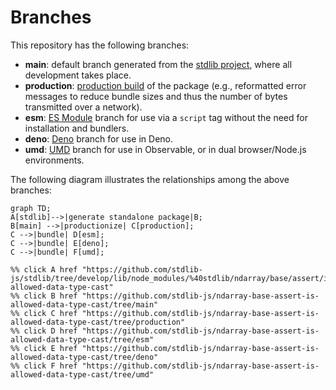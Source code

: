 <!--

@license Apache-2.0

Copyright (c) 2022 The Stdlib Authors.

Licensed under the Apache License, Version 2.0 (the "License");
you may not use this file except in compliance with the License.
You may obtain a copy of the License at

    http://www.apache.org/licenses/LICENSE-2.0

Unless required by applicable law or agreed to in writing, software
distributed under the License is distributed on an "AS IS" BASIS,
WITHOUT WARRANTIES OR CONDITIONS OF ANY KIND, either express or implied.
See the License for the specific language governing permissions and
limitations under the License.

-->

# Branches

This repository has the following branches:

-   **main**: default branch generated from the [stdlib project][stdlib-url], where all development takes place.
-   **production**: [production build][production-url] of the package (e.g., reformatted error messages to reduce bundle sizes and thus the number of bytes transmitted over a network).
-   **esm**: [ES Module][esm-url] branch for use via a `script` tag without the need for installation and bundlers.
-   **deno**: [Deno][deno-url] branch for use in Deno.
-   **umd**: [UMD][umd-url] branch for use in Observable, or in dual browser/Node.js environments.

The following diagram illustrates the relationships among the above branches:

```mermaid
graph TD;
A[stdlib]-->|generate standalone package|B;
B[main] -->|productionize| C[production];
C -->|bundle| D[esm];
C -->|bundle| E[deno];
C -->|bundle| F[umd];

%% click A href "https://github.com/stdlib-js/stdlib/tree/develop/lib/node_modules/%40stdlib/ndarray/base/assert/is-allowed-data-type-cast"
%% click B href "https://github.com/stdlib-js/ndarray-base-assert-is-allowed-data-type-cast/tree/main"
%% click C href "https://github.com/stdlib-js/ndarray-base-assert-is-allowed-data-type-cast/tree/production"
%% click D href "https://github.com/stdlib-js/ndarray-base-assert-is-allowed-data-type-cast/tree/esm"
%% click E href "https://github.com/stdlib-js/ndarray-base-assert-is-allowed-data-type-cast/tree/deno"
%% click F href "https://github.com/stdlib-js/ndarray-base-assert-is-allowed-data-type-cast/tree/umd"
```

[stdlib-url]: https://github.com/stdlib-js/stdlib/tree/develop/lib/node_modules/%40stdlib/ndarray/base/assert/is-allowed-data-type-cast
[production-url]: https://github.com/stdlib-js/ndarray-base-assert-is-allowed-data-type-cast/tree/production
[deno-url]: https://github.com/stdlib-js/ndarray-base-assert-is-allowed-data-type-cast/tree/deno
[umd-url]: https://github.com/stdlib-js/ndarray-base-assert-is-allowed-data-type-cast/tree/umd
[esm-url]: https://github.com/stdlib-js/ndarray-base-assert-is-allowed-data-type-cast/tree/esm